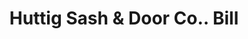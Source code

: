 ---
doi: 10.7916/D82F90PH
date_other: '1911'
date_other_textual: '1911'
form: printed ephemera
genre:
- Invoices
name:
- Huttig Sash & Door Co.
object_in_context_url: https://biggert.cul.columbia.edu/items/view/ave_biggert_01886
subject_hierarchical_geographic:
- St. Louis, Missouri, United States
subject_name:
- Huttig Sash & Door Co.
title: Huttig Sash & Door Co.. Bill
sort_title: Huttig Sash & Door Co.. Bill
call_number: ave_biggert_01886
coordinates:
- 38.62722222222222,-90.19777777777779
pid: ave_biggert_01886
identifiers: ave_biggert_01886
thumbnail: https://derivativo-1.library.columbia.edu/iiif/2/ldpd:490643/full/!256,256/0/native.jpg
permalink: /biggert/ave_biggert_01886/
layout: iiif-image-page
---